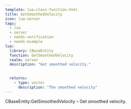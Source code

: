 ```yaml
---
template: lua-class-function.html
title: GetSmoothedVelocity
icon: lua-server
tags:
  - lua
  - server
  - needs-verification
  - needs-example
lua:
  library: CBaseEntity
  function: GetSmoothedVelocity
  realm: server
  description: "Get smoothed velocity."
  
  
  returns:
    - type: vector
      description: "The smoothed velocity"
---
```


<div class="lua__search__keywords">
CBaseEntity:GetSmoothedVelocity &#x2013; Get smoothed velocity.
</div>

